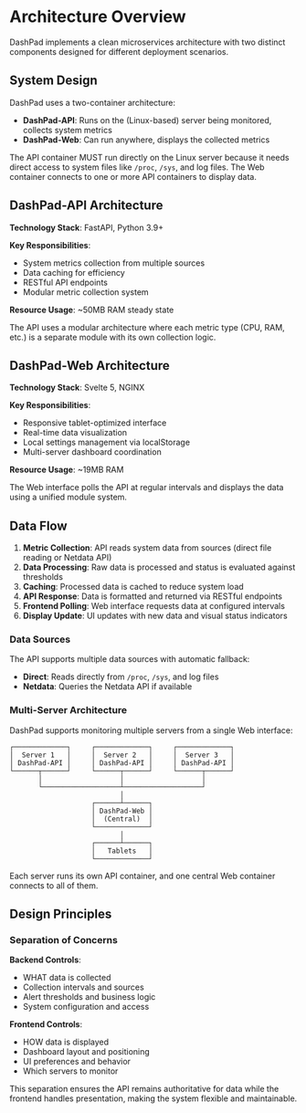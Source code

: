 # Architecture Overview

DashPad implements a clean microservices architecture with two distinct components designed for different deployment scenarios.

## System Design

DashPad uses a two-container architecture:

- **DashPad-API**: Runs on the (Linux-based) server being monitored, collects system metrics
- **DashPad-Web**: Can run anywhere, displays the collected metrics

The API container MUST run directly on the Linux server because it needs direct access to system files like `/proc`, `/sys`, and log files. The Web container connects to one or more API containers to display data.

## DashPad-API Architecture

**Technology Stack**: FastAPI, Python 3.9+

**Key Responsibilities**:

- System metrics collection from multiple sources
- Data caching for efficiency
- RESTful API endpoints
- Modular metric collection system

**Resource Usage**: ~50MB RAM steady state

The API uses a modular architecture where each metric type (CPU, RAM, etc.) is a separate module with its own collection logic.

## DashPad-Web Architecture

**Technology Stack**: Svelte 5, NGINX

**Key Responsibilities**:

- Responsive tablet-optimized interface
- Real-time data visualization
- Local settings management via localStorage
- Multi-server dashboard coordination

**Resource Usage**: ~19MB RAM

The Web interface polls the API at regular intervals and displays the data using a unified module system.

## Data Flow

1. **Metric Collection**: API reads system data from sources (direct file reading or Netdata API)
2. **Data Processing**: Raw data is processed and status is evaluated against thresholds
3. **Caching**: Processed data is cached to reduce system load
4. **API Response**: Data is formatted and returned via RESTful endpoints
5. **Frontend Polling**: Web interface requests data at configured intervals
6. **Display Update**: UI updates with new data and visual status indicators

### Data Sources

The API supports multiple data sources with automatic fallback:

- **Direct**: Reads directly from `/proc`, `/sys`, and log files
- **Netdata**: Queries the Netdata API if available

### Multi-Server Architecture

DashPad supports monitoring multiple servers from a single Web interface:

```
┌─────────────┐     ┌─────────────┐     ┌─────────────┐
│  Server 1   │     │  Server 2   │     │  Server 3   │
│ DashPad-API │     │ DashPad-API │     │ DashPad-API │
└──────┬──────┘     └──────┬──────┘     └──────┬──────┘
       │                   │                   │
       └───────────────────┴───────────────────┘
                           │
                    ┌──────┴──────┐
                    │ DashPad-Web │
                    │  (Central)  │
                    └─────────────┘
                           │
                    ┌──────┴──────┐
                    │   Tablets   │
                    └─────────────┘
```

Each server runs its own API container, and one central Web container connects to all of them.

## Design Principles

### Separation of Concerns

**Backend Controls**:

- WHAT data is collected
- Collection intervals and sources
- Alert thresholds and business logic
- System configuration and access

**Frontend Controls**:

- HOW data is displayed
- Dashboard layout and positioning
- UI preferences and behavior
- Which servers to monitor

This separation ensures the API remains authoritative for data while the frontend handles presentation, making the system flexible and maintainable.